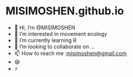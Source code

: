 # MISIMOSHEN.github.io
- 👋 Hi, I’m @MISIMOSHEN
- 👀 I’m interested in movement ecology
- 🌱 I’m currently learning R
- 💞️ I’m looking to collaborate on ...
- 📫 How to reach me :misimoshen@gmail.com
- 😄 
- ⚡ 
